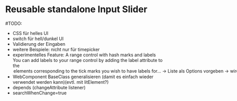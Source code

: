# Reusable standalone Input Slider



#TODO: 
- CSS für helles UI
- switch für hell/dunkel UI
- Validierung der Eingaben
- weitere Beispiele: nicht nur für timepicker
- experimentelles Feature: 
    A range control with hash marks and labels
    You can add labels to your range control by adding the label attribute to the <option> elements corresponding to the tick marks you wish to have labels for...
    -> Liste als Options vorgeben -> wird allerdings nicht von allen Browsern unterstützt
    -> ggf. eigene Umsetzung
    -> range slider (start/ende/duration)
- WebComponent BaseClass generalisieren (damit es einfach wieder verwendet werden kann)(evtl. mit litElement?)
- depends (changeAttribute listener)
- searchWhenChange=true
